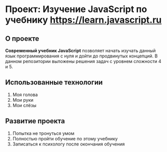 # Проект: Изучение JavaScript по учебнику https://learn.javascript.ru  

## **О проекте**

**Современный учебник JavaScript** позволяет начать изучать данный язык программирования с нуля и дойти до продвинутых концепций. В данном репозитории выложены решения задач с уровнем сложности 4 и 5.  

## **Использованные технологии**

1. Моя голова  
2. Мои руки  
3. Мои слёзы  

## **Развитие проекта**

1. Попытка не тронуться умом  
2. Полностью пройти обучение по этому учебнику  
3. Записаться к психологу после окончания обучения  
